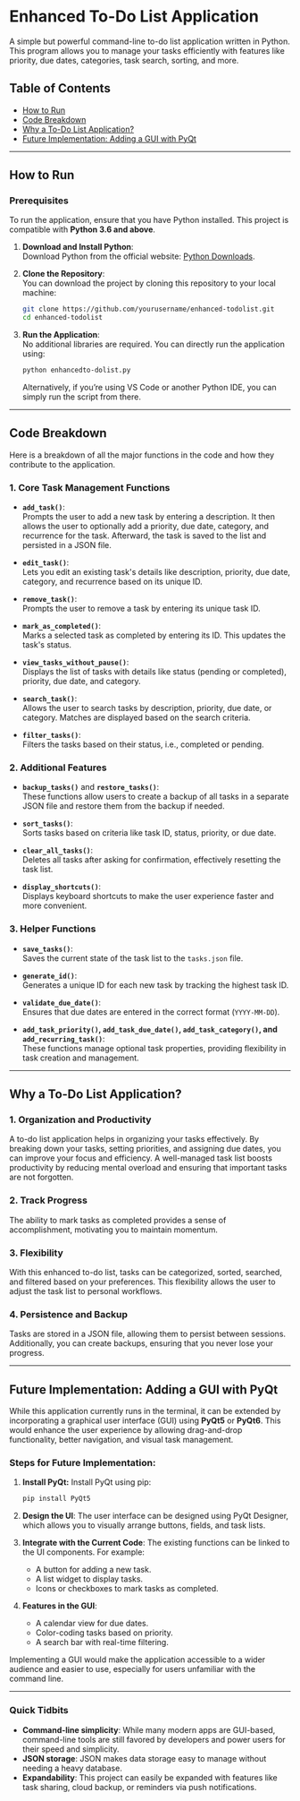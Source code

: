 # Enhanced To-Do List Application

A simple but powerful command-line to-do list application written in Python. This program allows you to manage your tasks efficiently with features like priority, due dates, categories, task search, sorting, and more. 

## Table of Contents

- [How to Run](#how-to-run)
- [Code Breakdown](#code-breakdown)
- [Why a To-Do List Application?](#why-a-to-do-list-application)
- [Future Implementation: Adding a GUI with PyQt](#future-implementation-adding-a-gui-with-pyqt)

---

## How to Run

### Prerequisites

To run the application, ensure that you have Python installed. This project is compatible with **Python 3.6 and above**.

1. **Download and Install Python**:  
   Download Python from the official website: [Python Downloads](https://www.python.org/downloads/).

2. **Clone the Repository**:  
   You can download the project by cloning this repository to your local machine:

   ```bash
   git clone https://github.com/yourusername/enhanced-todolist.git
   cd enhanced-todolist
   ```

3. **Run the Application**:  
   No additional libraries are required. You can directly run the application using:

   ```bash
   python enhancedto-dolist.py
   ```

   Alternatively, if you’re using VS Code or another Python IDE, you can simply run the script from there.

---

## Code Breakdown

Here is a breakdown of all the major functions in the code and how they contribute to the application.

### 1. **Core Task Management Functions**

- **`add_task()`**:  
   Prompts the user to add a new task by entering a description. It then allows the user to optionally add a priority, due date, category, and recurrence for the task. Afterward, the task is saved to the list and persisted in a JSON file.

- **`edit_task()`**:  
   Lets you edit an existing task's details like description, priority, due date, category, and recurrence based on its unique ID.

- **`remove_task()`**:  
   Prompts the user to remove a task by entering its unique task ID.

- **`mark_as_completed()`**:  
   Marks a selected task as completed by entering its ID. This updates the task's status.

- **`view_tasks_without_pause()`**:  
   Displays the list of tasks with details like status (pending or completed), priority, due date, and category.

- **`search_task()`**:  
   Allows the user to search tasks by description, priority, due date, or category. Matches are displayed based on the search criteria.

- **`filter_tasks()`**:  
   Filters the tasks based on their status, i.e., completed or pending.

### 2. **Additional Features**

- **`backup_tasks()`** and **`restore_tasks()`**:  
   These functions allow users to create a backup of all tasks in a separate JSON file and restore them from the backup if needed.

- **`sort_tasks()`**:  
   Sorts tasks based on criteria like task ID, status, priority, or due date.

- **`clear_all_tasks()`**:  
   Deletes all tasks after asking for confirmation, effectively resetting the task list.

- **`display_shortcuts()`**:  
   Displays keyboard shortcuts to make the user experience faster and more convenient.

### 3. **Helper Functions**

- **`save_tasks()`**:  
   Saves the current state of the task list to the `tasks.json` file.

- **`generate_id()`**:  
   Generates a unique ID for each new task by tracking the highest task ID.

- **`validate_due_date()`**:  
   Ensures that due dates are entered in the correct format (`YYYY-MM-DD`).

- **`add_task_priority()`, `add_task_due_date()`, `add_task_category()`, and `add_recurring_task()`**:  
   These functions manage optional task properties, providing flexibility in task creation and management.

---

## Why a To-Do List Application?

### 1. **Organization and Productivity**
A to-do list application helps in organizing your tasks effectively. By breaking down your tasks, setting priorities, and assigning due dates, you can improve your focus and efficiency. A well-managed task list boosts productivity by reducing mental overload and ensuring that important tasks are not forgotten.

### 2. **Track Progress**
The ability to mark tasks as completed provides a sense of accomplishment, motivating you to maintain momentum.

### 3. **Flexibility**
With this enhanced to-do list, tasks can be categorized, sorted, searched, and filtered based on your preferences. This flexibility allows the user to adjust the task list to personal workflows.

### 4. **Persistence and Backup**
Tasks are stored in a JSON file, allowing them to persist between sessions. Additionally, you can create backups, ensuring that you never lose your progress.

---

## Future Implementation: Adding a GUI with PyQt

While this application currently runs in the terminal, it can be extended by incorporating a graphical user interface (GUI) using **PyQt5** or **PyQt6**. This would enhance the user experience by allowing drag-and-drop functionality, better navigation, and visual task management.

### Steps for Future Implementation:

1. **Install PyQt:**
   Install PyQt using pip:

   ```bash
   pip install PyQt5
   ```

2. **Design the UI**:
   The user interface can be designed using PyQt Designer, which allows you to visually arrange buttons, fields, and task lists.

3. **Integrate with the Current Code**:
   The existing functions can be linked to the UI components. For example:
   - A button for adding a new task.
   - A list widget to display tasks.
   - Icons or checkboxes to mark tasks as completed.

4. **Features in the GUI**:
   - A calendar view for due dates.
   - Color-coding tasks based on priority.
   - A search bar with real-time filtering.

Implementing a GUI would make the application accessible to a wider audience and easier to use, especially for users unfamiliar with the command line.

---

### Quick Tidbits

- **Command-line simplicity**: While many modern apps are GUI-based, command-line tools are still favored by developers and power users for their speed and simplicity.
- **JSON storage**: JSON makes data storage easy to manage without needing a heavy database.
- **Expandability**: This project can easily be expanded with features like task sharing, cloud backup, or reminders via push notifications.
